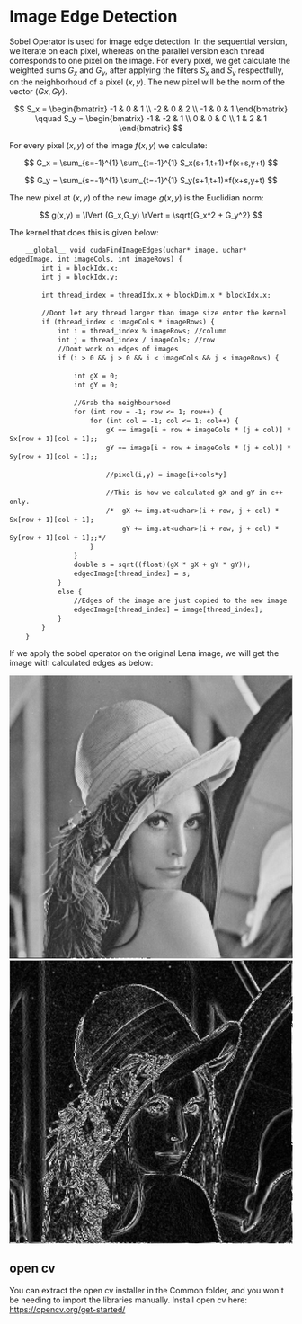 # Image Edge Detection 

Sobel Operator is used for image edge detection. In the sequential version, we iterate on each pixel, whereas on the parallel version each thread corresponds to one pixel on the image. For every pixel, we get calculate the weighted sums $G_x$ and $G_y$, after applying the filters $S_x$ and $S_y$ respectfully, on the neighborhoud of a pixel $(x,y)$. The new pixel will be the norm of the vector $(Gx,Gy)$.

$$
S_x = \begin{bmatrix}
-1 & 0 & 1 \\
-2 & 0 & 2 \\
-1 & 0 & 1
\end{bmatrix} \qquad
S_y = \begin{bmatrix}
-1 & -2 & 1 \\
 0 & 0 & 0 \\
 1 & 2 & 1
\end{bmatrix}
$$

For every pixel $(x,y)$ of the image $f(x,y)$  we calculate:

$$ G_x = \sum_{s=-1}^{1} \sum_{t=-1}^{1} S_x(s+1,t+1)*f(x+s,y+t) $$ 

$$ G_y = \sum_{s=-1}^{1} \sum_{t=-1}^{1} S_y(s+1,t+1)*f(x+s,y+t) $$ 

The new pixel at $(x,y)$ of the new image $g(x,y)$ is the Euclidian norm:

$$ g(x,y) = \lVert (G_x,G_y) \rVert = \sqrt{G_x^2 + G_y^2} $$

The kernel that does this is given below:

```
	__global__ void cudaFindImageEdges(uchar* image, uchar* edgedImage, int imageCols, int imageRows) {
		int i = blockIdx.x;
		int j = blockIdx.y;

		int thread_index = threadIdx.x + blockDim.x * blockIdx.x;

		//Dont let any thread larger than image size enter the kernel
		if (thread_index < imageCols * imageRows) {
			int i = thread_index % imageRows; //column
			int j = thread_index / imageCols; //row
			//Dont work on edges of images
			if (i > 0 && j > 0 && i < imageCols && j < imageRows) {

				int gX = 0;
				int gY = 0;

				//Grab the neighbourhood
				for (int row = -1; row <= 1; row++) {
					for (int col = -1; col <= 1; col++) {
						gX += image[i + row + imageCols * (j + col)] * Sx[row + 1][col + 1];;
						gY += image[i + row + imageCols * (j + col)] * Sy[row + 1][col + 1];;

						//pixel(i,y) = image[i+cols*y]
					
						//This is how we calculated gX and gY in c++ only.
						/*	gX += img.at<uchar>(i + row, j + col) * Sx[row + 1][col + 1];
							gY += img.at<uchar>(i + row, j + col) * Sy[row + 1][col + 1];;*/
					}
				}
				double s = sqrt((float)(gX * gX + gY * gY));
				edgedImage[thread_index] = s;
			}
			else {
				//Edges of the image are just copied to the new image
				edgedImage[thread_index] = image[thread_index];
			}
		}
	}
```

If we apply the sobel operator on the original Lena image, we will get the image with calculated edges as below:

<div>
 <img src = "readMeImages/lena.jpg">
  <img src = "readMeImages/lena_edges.jpg">
</div>

## open cv 
You can extract the open cv installer in the Common folder, and you won't be needing to import the libraries manually. Install open cv here: https://opencv.org/get-started/
